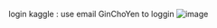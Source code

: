 login kaggle : 
use email GinChoYen to loggin
![image](https://github.com/user-attachments/assets/4270cbfe-b5dd-4835-8774-dceb692cbe89)
